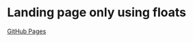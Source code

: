 # Landing page only using floats

[GitHub Pages](https://ulanoff.github.io/landing-page-without-flex-grid/)
